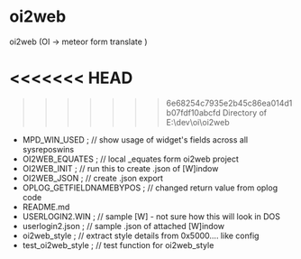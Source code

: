 # oi2web
oi2web (OI -> meteor form translate )

<<<<<<< HEAD
=======
 
>>>>>>> 6e68254c7935e2b45c86ea014d1b07fdf10abcfd
 Directory of E:\dev\oi\oi2web
 



* MPD_WIN_USED			 ; // show usage of widget's fields across all sysreposwins
* OI2WEB_EQUATES		; // local _equates form oi2web project
* OI2WEB_INIT			  ; // run this to create .json of [W]indow
* OI2WEB_JSON			  ; // create .json export
* OPLOG_GETFIELDNAMEBYPOS		; // changed return value from oplog code
* README.md
* USERLOGIN2.WIN			  ; // sample [W] - not sure how this will look in DOS
* userlogin2.json    ; // sample .json of attached [W]indow
* oi2web_style       ; // extract style details from 0x5000.... like config
* test_oi2web_style  ; // test function for oi2web_style
